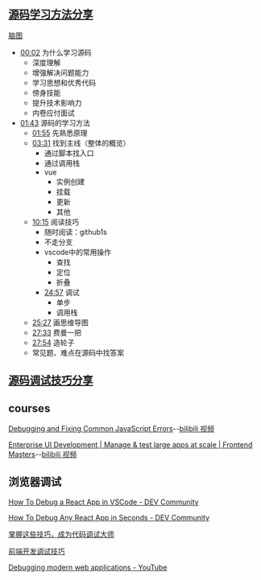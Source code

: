 ## [源码学习方法分享](https://www.bilibili.com/video/BV1Lt4y1u7cK/?spm_id_from=333.1007.top_right_bar_window_history.content.click&vd_source=22af953ea4c09540ad1966711a2d53f0) 

[脑图](https://www.processon.com/view/link/63522f2f7d9c081d72d90db3)

- [00:02](https://www.bilibili.com/video/BV1Lt4y1u7cK/?t=2.591189#t=2.59) 为什么学习源码 
	- 深度理解
	- 增强解决问题能力
	- 学习思想和优秀代码
	- 傍身技能
	- 提升技术影响力
	- 内卷应付面试
- [01:43](https://www.bilibili.com/video/BV1Lt4y1u7cK/?t=103.68052#t=01:43.68) 源码的学习方法
	- [01:55](https://www.bilibili.com/video/BV1Lt4y1u7cK/?t=115.474061#t=01:55.47) 先熟悉原理
	- [03:31](https://www.bilibili.com/video/BV1Lt4y1u7cK/?t=211.353801#t=03:31.35) 找到主线（整体的概览）
		- 通过脚本找入口
		- 通过调用栈
		- vue
			- 实例创建
			- 挂载
			- 更新
			- 其他
	- [10:15](https://www.bilibili.com/video/BV1Lt4y1u7cK/?t=615.559611#t=10:15.56) 阅读技巧
		- 随时阅读：github1s
		- 不走分支
		- vscode中的常用操作
			- 查找
			- 定位
			- 折叠
		- [24:57](https://www.bilibili.com/video/BV1Lt4y1u7cK/?t=1497.303136#t=24:57.30) 调试
			- 单步 
			- 调用栈
	- [25:27](https://www.bilibili.com/video/BV1Lt4y1u7cK/?t=1527.09362#t=25:27.09) 画思维导图 
	- [27:33](https://www.bilibili.com/video/BV1Lt4y1u7cK/?t=1653.849318#t=27:33.85) 费曼一把 
	- [27:54](https://www.bilibili.com/video/BV1Lt4y1u7cK/?t=1674.651463#t=27:54.65) 造轮子 
	- 常见题、难点在源码中找答案

## [源码调试技巧分享](https://www.bilibili.com/video/BV1He4y1i7yC/?spm_id_from=333.788&vd_source=22af953ea4c09540ad1966711a2d53f0)



## courses

[Debugging and Fixing Common JavaScript Errors](https://frontendmasters.com/courses/debugging-javascript/)--[bilibili 视频](https://www.bilibili.com/video/BV1EL4y147de/?p=2&spm_id_from=pageDriver&vd_source=22af953ea4c09540ad1966711a2d53f0)

[Enterprise UI Development | Manage &amp; test large apps at scale | Frontend Masters](https://frontendmasters.com/courses/enterprise-ui-dev/)--[bilibili 视频](https://www.bilibili.com/video/BV1kj411r7WG/?spm_id_from=333.337.search-card.all.click&vd_source=22af953ea4c09540ad1966711a2d53f0)

## 浏览器调试

[How To Debug a React App in VSCode - DEV Community](https://dev.to/zirkelc/debug-a-react-app-in-vscode-21ga)

[How To Debug Any React App in Seconds - DEV Community](https://dev.to/zirkelc/debug-any-react-app-in-seconds-5df7)

[掌握这些技巧，成为代码调试大师](https://www.bilibili.com/video/BV1bV411c7qn/?spm_id_from=333.788.top_right_bar_window_history.content.click&vd_source=22af953ea4c09540ad1966711a2d53f0)

[前端开发调试技巧](https://www.bilibili.com/video/BV1Gc411w7o4/?spm_id_from=333.788.recommend_more_video.10&vd_source=22af953ea4c09540ad1966711a2d53f0)

[Debugging modern web applications - YouTube](https://www.youtube.com/watch?v=3lNkq264nkM)
